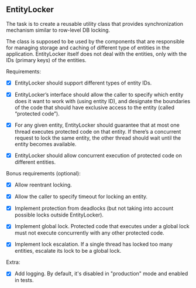 EntityLocker
------------

The task is to create a reusable utility class that provides synchronization mechanism similar to row-level DB locking.

The class is supposed to be used by the components that are responsible for managing storage and caching of different type of entities in the application. EntityLocker itself does not deal with the entities, only with the IDs (primary keys) of the entities.

Requirements:

-[x] EntityLocker should support different types of entity IDs.

-[x] EntityLocker’s interface should allow the caller to specify which entity does it want to work with (using entity ID), and designate the boundaries of the code that should have exclusive access to the entity (called “protected code”).

-[x] For any given entity, EntityLocker should guarantee that at most one thread executes protected code on that entity. If there’s a concurrent request to lock the same entity, the other thread should wait until the entity becomes available.

-[x] EntityLocker should allow concurrent execution of protected code on different entities.


Bonus requirements (optional):

-[x] Allow reentrant locking.

-[x] Allow the caller to specify timeout for locking an entity.

-[x] Implement protection from deadlocks (but not taking into account possible locks outside EntityLocker).

-[x] Implement global lock. Protected code that executes under a global lock must not execute concurrently with any other protected code.

-[x] Implement lock escalation. If a single thread has locked too many entities, escalate its lock to be a global lock.

Extra:

-[x] Add logging. By default, it's disabled in "production" mode and enabled in tests.
